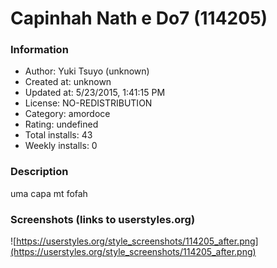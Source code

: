 # Capinhah Nath e Do7 (114205)

### Information
- Author: Yuki Tsuyo (unknown)
- Created at: unknown
- Updated at: 5/23/2015, 1:41:15 PM
- License: NO-REDISTRIBUTION
- Category: amordoce
- Rating: undefined
- Total installs: 43
- Weekly installs: 0


### Description
uma capa mt fofah


### Screenshots (links to userstyles.org)
![https://userstyles.org/style_screenshots/114205_after.png](https://userstyles.org/style_screenshots/114205_after.png)


